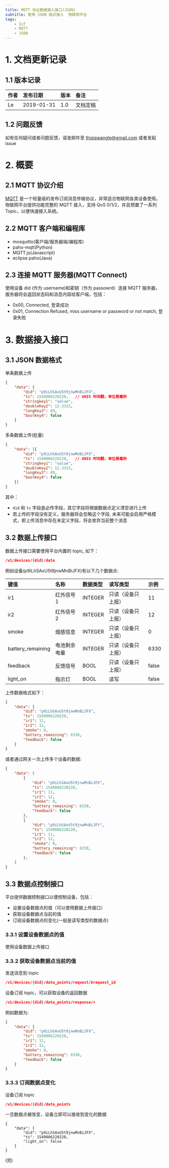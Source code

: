 ```yaml
---
title: MQTT 协议数据接入接口(JSON)
subtitle: 使用 JSON 格式接入  物联网平台
tags: 
    - IoT
    - MQTT
    - JSON
---
```


# 1. 文档更新记录

## 1.1 版本记录

| 作者 | 发布日期 | 版本 | 备注 |
| :-- | :-- | :-- | :-- |
| Le | 2019-01-31 | 1.0 | 文档定稿 |

## 1.2 问题反馈

如有任何疑问或者问题反馈，请发邮件至 thisiswangle@gmail.com 或者发起 issue

# 2. 概要

## 2.1 MQTT 协议介绍

[MQTT](http://mqtt.org/) 是一个轻量级的发布订阅消息传输协议，非常适合物联网各类设备使用。 物联网平台提供功能完整的 MQTT 接入，支持 QoS 0/1/2，并且预置了一系列 Topic，以便快速接入系统。

## 2.2 MQTT 客户端和编程库

* mosquitto(客户端/服务器端/编程库)
* paho-mqtt(Python)
* MQTT.js(Javascript)
* eclipse paho(Java)

## 2.3 连接 MQTT 服务器(MQTT Connect)

使用设备 did (作为 username)和密钥（作为 passowrd）连接 MQTT 服务器，服务器将会返回状态码和消息内容给客户端，包括：

* 0x00, Connected, 登录成功
* 0x01, Connection Refused, miss username or password or not match, 登录失败

# 3. 数据接入接口

## 3.1 JSON 数据格式

单条数据上传

```json
{
    "data": {
        "did": "p9iLhSAxU5t9jnwMnBiJFX",
        "ts": 1549006220220,   // UNIX 时间戳，单位是毫秒
        "stringkey1": "value",
        "doubleKey2": 12.3333,
        "longKey3": 89,
        "boolKey4": false
    }
}
```

多条数据上传(批量)

```json
{
    "data": [{
        "did": "p9iLhSAxU5t9jnwMnBiJFX",
        "ts": 1549006220220,   // UNIX 时间戳，单位是毫秒
        "stringkey1": "value",
        "doubleKey2": 12.3333,
        "longKey3": 89,
        "boolKey4": false
    }]
}
```

其中：

* `did` 和 `ts` 字段是必传字段，其它字段将根据数据点定义清空进行上传
* 若上传的字段没有定义，服务器将会忽略这个字段, 未来可能会启用严格模式，即上传消息中存在未定义字段，将会舍弃当前整个消息

## 3.2 数据上传接口

数据上传接口需要使用平台内置的 topic, 如下：

```json
/v1/devices/{did}/data
```

例如设备(p9iLhSAxU5t9jnwMnBiJFX)有以下几个数据点:

| 键值 | 名称 | 数据类型 | 读写类型 | 示例 |
| :-- | :-- | :-- | :-- | :-- |
| ir1 | 红外信号 1 | INTEGER | 只读（设备只上报）|  11 |
| ir2 | 红外信号 2 | INTEGER | 只读（设备只上报）| 12 |
| smoke | 烟感信息 | INTEGER | 只读（设备只上报）| 0 |
| battery_remaining | 电池剩余电量 | INTEGER | 只读（设备只上报）| 6330 |
| feedback | 反馈信号 | BOOL | 只读（设备只上报）| false |
| light_on | 指示灯 | BOOL | 读写 | false |

上传数据格式如下：

```json
{
    "data": {
        "did": "p9iLhSAxU5t9jnwMnBiJFX",
        "ts": 1549006220220,
        "ir1": 11,
        "ir2": 12,
        "smoke": 0,
        "battery_remaining": 6330,
        "feedback": false
    }
}
```

或者通过网关一次上传多个设备的数据:

```json
{
    "data": [
        {
            "did": "p9iLhSAxU5t9jnwMnBiJFX",
            "ts": 1549006220220,
            "ir1": 11,
            "ir2": 12,
            "smoke": 0,
            "battery_remaining": 6330,
            "feedback": false
        },
        {
            "did": "p9iLhSAxU5t9jnwMnBiJFY",
            "ts": 1549006220220,
            "ir1": 11,
            "ir2": 12,
            "smoke": 0,
            "battery_remaining": 6330,
            "feedback": false
        },
    ]
}
```

## 3.3 数据点控制接口

平台提供数据控制接口以便控制设备，包括：

* 设置设备数据点的值（可以使用数据上传接口）
* 获取设备数据点当前的值
* 订阅设备数据点的变化(一般是读写类型的数据点)


### 3.3.1 设置设备数据点的值

使用设备数据上传接口


### 3.3.2 获取设备数据点当前的值

发送消息到 topic

```json
/v1/devices/{did}/data_points/request/$request_id
```

设备订阅 topic，可以获取设备的返回数据

```json
/v1/devices/{did}/data_points/response/+
```

例如数据为:

```json
{
    "data": {
        "did": "p9iLhSAxU5t9jnwMnBiJFX",
        "ts": 1549006220220,
        "ir1": 11,
        "ir2": 12,
        "smoke": 0,
        "battery_remaining": 6330,
        "feedback": false
    }
}
```

### 3.3.3 订阅数据点变化

设备订阅 topic

```json
/v1/devices/{did}/data_points

```

一旦数据点被改变，设备立即可以接收到变化的数据

```
{
    "data": {
        "did": "p9iLhSAxU5t9jnwMnBiJFX",
        "ts": 1549006220220,
        "light_on": false
    }
}
```

(完)
